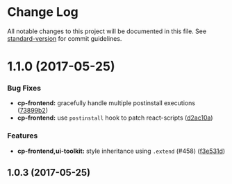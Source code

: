 # Change Log

All notable changes to this project will be documented in this file.
See [standard-version](https://github.com/conventional-changelog/standard-version) for commit guidelines.

<a name="1.1.0"></a>
# 1.1.0 (2017-05-25)


### Bug Fixes

* **cp-frontend:** gracefully handle multiple postinstall executions ([73899b2](https://github.com/yldio/joyent-portal/commit/73899b2))
* **cp-frontend:** use `postinstall` hook to patch react-scripts ([d2ac10a](https://github.com/yldio/joyent-portal/commit/d2ac10a))


### Features

* **cp-frontend,ui-toolkit:** style inheritance using `.extend` (#458) ([f3e531d](https://github.com/yldio/joyent-portal/commit/f3e531d))




<a name="1.0.3"></a>
## 1.0.3 (2017-05-25)
